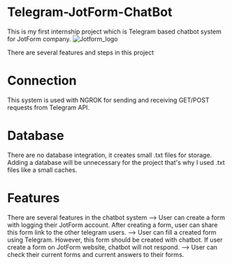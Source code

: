 # Telegram-JotForm-ChatBot
This is my first internship project which is Telegram based chatbot system for JotForm company.
![Jotform_logo](https://user-images.githubusercontent.com/58821198/178030039-9407bd55-3d6c-4e5c-a1d6-e2df1d5f569d.png)

 There are several features and steps in this project

# Connection
This system is used with NGROK for sending and receiving GET/POST requests from Telegram API.

# Database
There are no database integration, it creates small .txt files for storage. Adding a database will be unnecessary for the project that's why I used .txt files like a small caches.

# Features
There are several features in the chatbot system
--> User can create a form with logging their JotForm account. After creating a form, user can share this form link to the other telegram users.
--> User can fill a created form using Telegram. However, this form should be created with chatbot. If user create a form on JotForm website, chatbot will not respond.
--> User can check their current forms and current answers to their forms.

